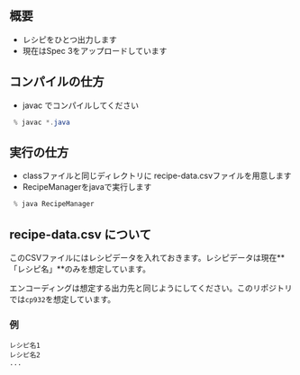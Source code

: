 ## 概要
- レシピをひとつ出力します
- 現在はSpec 3をアップロードしています

## コンパイルの仕方
- javac でコンパイルしてください
```java
 % javac *.java
```

## 実行の仕方
- classファイルと同じディレクトリに recipe-data.csvファイルを用意します
- RecipeManagerをjavaで実行します
```java
 % java RecipeManager
```

## recipe-data.csv について
このCSVファイルにはレシピデータを入れておきます。レシピデータは現在**「レシピ名」**のみを想定しています。

エンコーディングは想定する出力先と同じようにしてください。このリポジトリでは`cp932`を想定しています。

### 例
```
レシピ名1
レシピ名2
...
```

